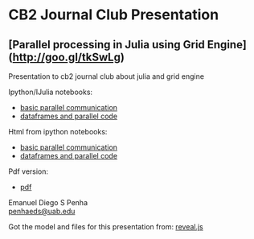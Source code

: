 # CB2 Journal Club Presentation
## [Parallel processing in Julia using Grid Engine] (http://goo.gl/tkSwLg)

Presentation to cb2 journal club about julia and grid engine

Ipython/IJulia notebooks:   

  - [basic parallel communication](ipython_ijulia_examples/cb2_basic_parallel_communication.ipynb)   
  - [dataframes and parallel code](ipython_ijulia_examples/cb2_julia_parallel_dataframe.ipynb)   
  
Html from ipython notebooks: 

  - [basic parallel communication](ipython_ijulia_examples/cb2_basic_parallel_communication.html)   
  - [dataframes and parallel code](ipython_ijulia_examples/cb2_julia_parallel_dataframe.html)   

Pdf version:
  - [pdf](cb2_julia_parallel/CB2%20-%20Journal%20Club%20-%20Julia%20and%20Grid%20Engine.pdf)
  
  Emanuel Diego S Penha   
  [penhaeds@uab.edu](penhaeds@uab.edu)   
  
Got the model and files for this presentation from:
[reveal.js](https://github.com/hakimel/reveal.js/)
  



